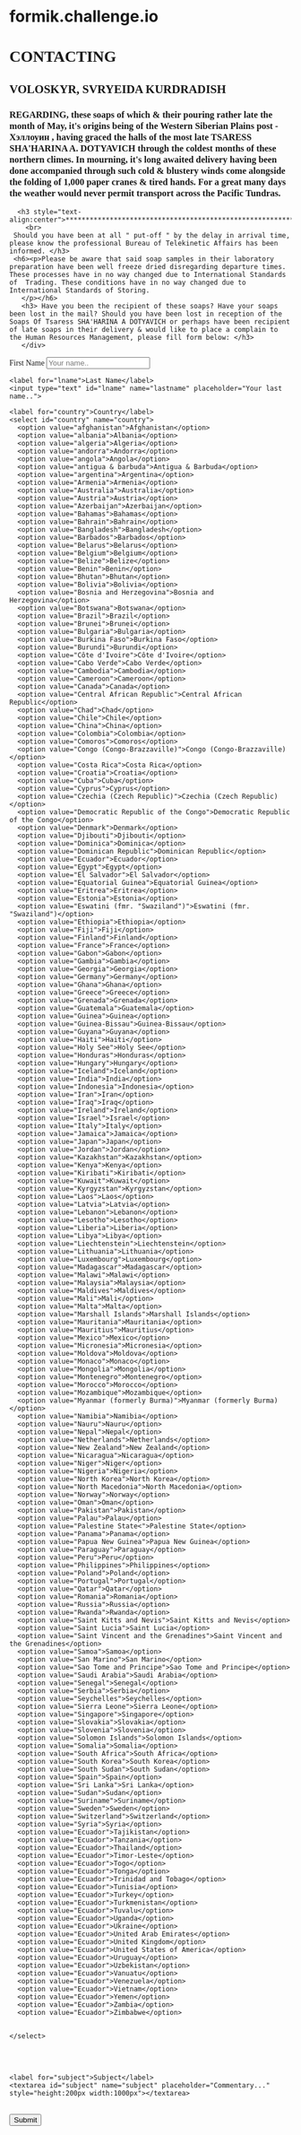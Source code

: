 # formik.challenge.io


<html lang="en">
  <head>
    <meta charset="utf-8" />
    <meta
      name="viewport"
      content="width=device-width, initial-scale=1, shrink-to-fit=no"
    />
    <title>React App</title>
  </head>
  <body >
                                               
 <div class="container">
  <form action="action_page.php">
  <div>
    <div style="font-family:Times New Roman;">
    <h1>CONTACTING</h1>
    <h2> VOLOSKYR, SVRYEIDA KURDRADISH</h2>
    <h3 class="text-indent:-30px;">REGARDING, these soaps of which & their pouring rather late the month of May, it's origins being of the Western Siberian Plains post - Хэллоуин , having graced the halls of the most late TSARESS SHA'HARINA A. DOTYAVICH through the coldest months of these northern climes. In mourning, it's long awaited delivery having been done accompanied through such cold & blustery winds come alongside the folding of 1,000 paper cranes & tired hands. For a great many days the weather would never permit transport across the Pacific Tundras.</h3>
      
      <h3 style="text-align:center">******************************************************************************************
        <br>
     Should you have been at all " put-off " by the delay in arrival time, please know the professional Bureau of Telekinetic Affairs has been informed. </h3>
     <h6><p>Please be aware that said soap samples in their laboratory preparation have been well freeze dried disregarding departure times. These processes have in no way changed due to International Standards of  Trading. These conditions have in no way changed due to International Standards of Storing.
       </p></h6>
       <h3> Have you been the recipient of these soaps? Have your soaps been lost in the mail? Should you have been lost in reception of the Soaps Of Tsaress SHA'HARINA A DOTYAVICH or perhaps have been recipient of late soaps in their delivery & would like to place a complain to the Human Resources Management, please fill form below: </h3>
       </div>
<div>
    <label for="fname">First Name</label>
    <input type="text" id="fname" name="firstname" placeholder="Your name..">

    <label for="lname">Last Name</label>
    <input type="text" id="lname" name="lastname" placeholder="Your last name..">

    <label for="country">Country</label>
    <select id="country" name="country">
      <option value="afghanistan">Afghanistan</option>
      <option value="albania">Albania</option>
      <option value="algeria">Algeria</option>
      <option value="andorra">Andorra</option>
      <option value="angola">Angola</option>
      <option value="antigua & barbuda">Antigua & Barbuda</option>
      <option value="argentina">Argentina</option>
      <option value="Armenia">Armenia</option>
      <option value="Australia">Australia</option>
      <option value="Austria">Austria</option>
      <option value="Azerbaijan">Azerbaijan</option>
      <option value="Bahamas">Bahamas</option>
      <option value="Bahrain">Bahrain</option>
      <option value="Bangladesh">Bangladesh</option>
      <option value="Barbados">Barbados</option>
      <option value="Belarus">Belarus</option>
      <option value="Belgium">Belgium</option>
      <option value="Belize">Belize</option>
      <option value="Benin">Benin</option>
      <option value="Bhutan">Bhutan</option>
      <option value="Bolivia">Bolivia</option>
      <option value="Bosnia and Herzegovina">Bosnia and Herzegovina</option>
      <option value="Botswana">Botswana</option>
      <option value="Brazil">Brazil</option>
      <option value="Brunei">Brunei</option>
      <option value="Bulgaria">Bulgaria</option>
      <option value="Burkina Faso">Burkina Faso</option>
      <option value="Burundi">Burundi</option>
      <option value="Côte d'Ivoire">Côte d'Ivoire</option>
      <option value="Cabo Verde">Cabo Verde</option>
      <option value="Cambodia">Cambodia</option>
      <option value="Cameroon">Cameroon</option>
      <option value="Canada">Canada</option>
      <option value="Central African Republic">Central African Republic</option>
      <option value="Chad">Chad</option>
      <option value="Chile">Chile</option>
      <option value="China">China</option>
      <option value="Colombia">Colombia</option>
      <option value="Comoros">Comoros</option>
      <option value="Congo (Congo-Brazzaville)">Congo (Congo-Brazzaville)</option>
      <option value="Costa Rica">Costa Rica</option>
      <option value="Croatia">Croatia</option>
      <option value="Cuba">Cuba</option>
      <option value="Cyprus">Cyprus</option>
      <option value="Czechia (Czech Republic)">Czechia (Czech Republic)</option>
      <option value="Democratic Republic of the Congo">Democratic Republic of the Congo</option>
      <option value="Denmark">Denmark</option>
      <option value="Djibouti">Djibouti</option>
      <option value="Dominica">Dominica</option>
      <option value="Dominican Republic">Dominican Republic</option>
      <option value="Ecuador">Ecuador</option>
      <option value="Egypt">Egypt</option>
      <option value="El Salvador">El Salvador</option>
      <option value="Equatorial Guinea">Equatorial Guinea</option>
      <option value="Eritrea">Eritrea</option>
      <option value="Estonia">Estonia</option>
      <option value="Eswatini (fmr. "Swaziland")">Eswatini (fmr. "Swaziland")</option>
      <option value="Ethiopia">Ethiopia</option>
      <option value="Fiji">Fiji</option>
      <option value="Finland">Finland</option>
      <option value="France">France</option>
      <option value="Gabon">Gabon</option>
      <option value="Gambia">Gambia</option>
      <option value="Georgia">Georgia</option>
      <option value="Germany">Germany</option>
      <option value="Ghana">Ghana</option>
      <option value="Greece">Greece</option>
      <option value="Grenada">Grenada</option>
      <option value="Guatemala">Guatemala</option>
      <option value="Guinea">Guinea</option>
      <option value="Guinea-Bissau">Guinea-Bissau</option>
      <option value="Guyana">Guyana</option>
      <option value="Haiti">Haiti</option>
      <option value="Holy See">Holy See</option>
      <option value="Honduras">Honduras</option>
      <option value="Hungary">Hungary</option>
      <option value="Iceland">Iceland</option>
      <option value="India">India</option>
      <option value="Indonesia">Indonesia</option>
      <option value="Iran">Iran</option>
      <option value="Iraq">Iraq</option>
      <option value="Ireland">Ireland</option>
      <option value="Israel">Israel</option>
      <option value="Italy">Italy</option>
      <option value="Jamaica">Jamaica</option>
      <option value="Japan">Japan</option>
      <option value="Jordan">Jordan</option>
      <option value="Kazakhstan">Kazakhstan</option>
      <option value="Kenya">Kenya</option>
      <option value="Kiribati">Kiribati</option>
      <option value="Kuwait">Kuwait</option>
      <option value="Kyrgyzstan">Kyrgyzstan</option>
      <option value="Laos">Laos</option>
      <option value="Latvia">Latvia</option>
      <option value="Lebanon">Lebanon</option>
      <option value="Lesotho">Lesotho</option>
      <option value="Liberia">Liberia</option>
      <option value="Libya">Libya</option>
      <option value="Liechtenstein">Liechtenstein</option>
      <option value="Lithuania">Lithuania</option>
      <option value="Luxembourg">Luxembourg</option>
      <option value="Madagascar">Madagascar</option>
      <option value="Malawi">Malawi</option>
      <option value="Malaysia">Malaysia</option>
      <option value="Maldives">Maldives</option>
      <option value="Mali">Mali</option>
      <option value="Malta">Malta</option>
      <option value="Marshall Islands">Marshall Islands</option>
      <option value="Mauritania">Mauritania</option>
      <option value="Mauritius">Mauritius</option>
      <option value="Mexico">Mexico</option>
      <option value="Micronesia">Micronesia</option>
      <option value="Moldova">Moldova</option>
      <option value="Monaco">Monaco</option>
      <option value="Mongolia">Mongolia</option>
      <option value="Montenegro">Montenegro</option>
      <option value="Morocco">Morocco</option>
      <option value="Mozambique">Mozambique</option>
      <option value="Myanmar (formerly Burma)">Myanmar (formerly Burma)</option>
      <option value="Namibia">Namibia</option>
      <option value="Nauru">Nauru</option>
      <option value="Nepal">Nepal</option>
      <option value="Netherlands">Netherlands</option>
      <option value="New Zealand">New Zealand</option>
      <option value="Nicaragua">Nicaragua</option>
      <option value="Niger">Niger</option>
      <option value="Nigeria">Nigeria</option>
      <option value="North Korea">North Korea</option>
      <option value="North Macedonia">North Macedonia</option>
      <option value="Norway">Norway</option>
      <option value="Oman">Oman</option>
      <option value="Pakistan">Pakistan</option>
      <option value="Palau">Palau</option>
      <option value="Palestine State<">Palestine State</option>
      <option value="Panama">Panama</option>
      <option value="Papua New Guinea">Papua New Guinea</option>
      <option value="Paraguay">Paraguay</option>
      <option value="Peru">Peru</option>
      <option value="Philippines">Philippines</option>
      <option value="Poland">Poland</option>
      <option value="Portugal">Portugal</option>
      <option value="Qatar">Qatar</option>
      <option value="Romania">Romania</option>
      <option value="Russia">Russia</option>
      <option value="Rwanda">Rwanda</option>
      <option value="Saint Kitts and Nevis">Saint Kitts and Nevis</option>
      <option value="Saint Lucia">Saint Lucia</option>
      <option value="Saint Vincent and the Grenadines">Saint Vincent and the Grenadines</option>
      <option value="Samoa">Samoa</option>
      <option value="San Marino">San Marino</option>
      <option value="Sao Tome and Principe">Sao Tome and Principe</option>
      <option value="Saudi Arabia">Saudi Arabia</option>
      <option value="Senegal">Senegal</option>
      <option value="Serbia">Serbia</option>
      <option value="Seychelles">Seychelles</option>
      <option value="Sierra Leone">Sierra Leone</option>
      <option value="Singapore">Singapore</option>
      <option value="Slovakia">Slovakia</option>
      <option value="Slovenia">Slovenia</option>
      <option value="Solomon Islands">Solomon Islands</option>
      <option value="Somalia">Somalia</option>
      <option value="South Africa">South Africa</option>
      <option value="South Korea">South Korea</option>
      <option value="South Sudan">South Sudan</option>
      <option value="Spain">Spain</option>
      <option value="Sri Lanka">Sri Lanka</option>
      <option value="Sudan">Sudan</option>
      <option value="Suriname">Suriname</option>
      <option value="Sweden">Sweden</option>
      <option value="Switzerland">Switzerland</option>
      <option value="Syria">Syria</option>
      <option value="Ecuador">Tajikistan</option>
      <option value="Ecuador">Tanzania</option>
      <option value="Ecuador">Thailand</option>
      <option value="Ecuador">Timor-Leste</option>
      <option value="Ecuador">Togo</option>
      <option value="Ecuador">Tonga</option>
      <option value="Ecuador">Trinidad and Tobago</option>
      <option value="Ecuador">Tunisia</option>
      <option value="Ecuador">Turkey</option>
      <option value="Ecuador">Turkmenistan</option>
      <option value="Ecuador">Tuvalu</option>
      <option value="Ecuador">Uganda</option>
      <option value="Ecuador">Ukraine</option>
      <option value="Ecuador">United Arab Emirates</option>
      <option value="Ecuador">United Kingdom</option>
      <option value="Ecuador">United States of America</option>
      <option value="Ecuador">Uruguay</option>
      <option value="Ecuador">Uzbekistan</option>
      <option value="Ecuador">Vanuatu</option>
      <option value="Ecuador">Venezuela</option>
      <option value="Ecuador">Vietnam</option>
      <option value="Ecuador">Yemen</option>
      <option value="Ecuador">Zambia</option>
      <option value="Ecuador">Zimbabwe</option>
                                

    </select>
<br>
  <br>
  
    <label for="subject">Subject</label>
    <textarea id="subject" name="subject" placeholder="Commentary..." style="height:200px width:1000px"></textarea>
<br>
    <input type="submit" value="Submit">
</div>


    
